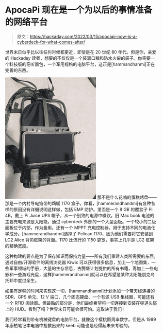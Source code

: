 # ApocaPi 现在是一个为以后的事情准备的网络平台

> 原文：<https://hackaday.com/2022/03/15/apocapi-now-is-a-cyberdeck-for-what-comes-after/>

世界末日似乎比以往任何时候都更近，即使是在 20 世纪 80 年代。但是你，亲爱的 Hackaday 读者，想要的不仅仅是一个装满口粮和防水火柴的袋子。你需要一个科技版的窃听器包，一个军用规格的电脑平台，这正是[hammandhanmi]正在完善的东西。

[![](img/10b1e39001094d224d5738478acdf0ea.png)](https://hackaday.com/wp-content/uploads/2022/03/apocapi-rucksack-inner.jpeg) 那不是什么花哨的蛋糕烤盘——那是一个内衬导电箔带的鹈鹕 1170 盒子。你看，[hammerandhandmi]有各种各样的原因没有详细说明这样做，包括 EMP 防护。里面是一个 8 GB 的覆盆子 Pi 4B，戴上 Pi Juice UPS 帽子，从一个别致的电源中啜饮。旧 Mac book 电池的主要充电来源是太阳能，通过 cyberdeck 外部的一个大型面板。一个较小的二级面板位于内部，作为备用。还有一个 MPPT 充电控制器，用于支持不同的电池化学成分。[hammerandhandmi]选择了 Pelican 1170，因为他们需要将它安装到 LC2 Alice 背包框架的背面。1170 比流行的 1150 更宽，事实上几乎是 LC2 框架的精确宽度。

这种构建的要点是为了保存知识而保持力量——所有我们重建人类所需要的东西。通过自由/开源软件的离线浏览器 Kiwix 可以获得很多信息，加上一个地图集，一些军事领域的手册，大量的生存信息，古腾堡计划提供的所有书籍，再加上一些电影和一些游戏光盘，这样[hammerandhanmi]就可以在希望是某种太阳能朋克乌托邦中度过余生。

如果有足够的时间来实现这一切，[hammandhanmi]计划添加一个带天线连接的 SDR、GPS 单元、12 V 端口、几个固态硬盘、一个有源 USB 集线器，可能还有一个 RFID 阅读器。但最酷的部分是，他们最终希望将一切连接到安装在弹道头盔上的 HUD。看到了吗？世界末日可能会很可怕。这取决于我们！

我们经常看到带有机械键盘的电脑平台，就像这个樱桃圆周率数字。但是从 1989 年康柏笔记本电脑中抢救出来的 keeb 可能也是经得起未来考验的。